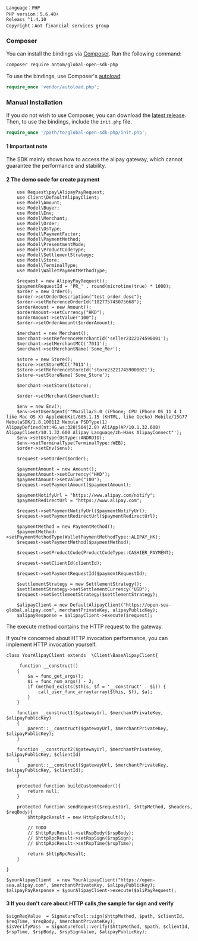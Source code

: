 ```
Language：PHP
PHP version：5.6.40+
Releass ^1.4.10
Copyright：Ant financial services group
```

### Composer

You can install the bindings via [Composer](http://getcomposer.org/). Run the following command:

```bash
composer require antom/global-open-sdk-php
```

To use the bindings, use Composer's [autoload](https://getcomposer.org/doc/01-basic-usage.md#autoloading):

```php
require_once 'vendor/autoload.php';
```

### Manual Installation

If you do not wish to use Composer, you can download the [latest release](https://github.com/alipay/global-open-sdk-php/releases). Then, to use the bindings, include the `init.php` file.

```php
require_once '/path/to/global-open-sdk-php/init.php';
```


#### 1 Important note
The SDK mainly shows how to access the alipay gateway, which cannot guarantee the performance and stability.

#### 2 The demo code for create payment
```
    use Request\pay\AlipayPayRequest;
    use Client\DefaultAlipayClient;
    use Model\Amount;
    use Model\Buyer;    
    use Model\Env;
    use Model\Merchant;
    use Model\Order;
    use Model\OsType;
    use Model\PaymentFactor;
    use Model\PaymentMethod;
    use Model\PresentmentMode;
    use Model\ProductCodeType;
    use Model\SettlementStrategy;
    use Model\Store;
    use Model\TerminalType;
    use Model\WalletPaymentMethodType;
    
    $request = new AlipayPayRequest();
    $paymentRequestId = 'PR_' . round(microtime(true) * 1000);
    $order = new Order();
    $order->setOrderDescription("test order desc");
    $order->setReferenceOrderId("102775745075668");
    $orderAmount = new Amount();
    $orderAmount->setCurrency("HKD");
    $orderAmount->setValue("100");
    $order->setOrderAmount($orderAmount);

    $merchant = new Merchant();
    $merchant->setReferenceMerchantId('seller2322174590001');
    $merchant->setMerchantMCC('7011');
    $merchant->setMerchantName('Some_Mer');

    $store = new Store();
    $store->setStoreMCC('7011');
    $store->setReferenceStoreId('store232217459000021');
    $store->setStoreName('Some_Store');

    $merchant->setStore($store);

    $order->setMerchant($merchant);

    $env = new Env();
    $env->setUserAgent('"Mozilla/5.0 (iPhone; CPU iPhone OS 11_4_1 like Mac OS X) AppleWebKit/605.1.15 (KHTML, like Gecko) Mobile/15G77 NebulaSDK/1.8.100112 Nebula PSDType(1) AlipayDefined(nt:4G,ws:320|504|2.0) AliApp(AP/10.1.32.600) AlipayClient/10.1.32.600 Alipay Language/zh-Hans AlipayConnect"');
    $env->setOsType(OsType::ANDROID);
    $env->setTerminalType(TerminalType::WEB);
    $order->setEnv($env);

    $request->setOrder($order);

    $paymentAmount = new Amount();
    $paymentAmount->setCurrency("HKD");
    $paymentAmount->setValue("100");
    $request->setPaymentAmount($paymentAmount);

    $paymentNotifyUrl = "https://www.alipay.com/notify";
    $paymentRedirectUrl = "https://www.alipay.com";

    $request->setPaymentNotifyUrl($paymentNotifyUrl);
    $request->setPaymentRedirectUrl($paymentRedirectUrl);

    $paymentMethod = new PaymentMethod();
    $paymentMethod->setPaymentMethodType(WalletPaymentMethodType::ALIPAY_HK);
    $request->setPaymentMethod($paymentMethod);

    $request->setProductCode(ProductCodeType::CASHIER_PAYMENT);

    $request->setClientId(clientId);

    $request->setPaymentRequestId($paymentRequestId);

    $settlementStrategy = new SettlementStrategy();
    $settlementStrategy->setSettlementCurrency("USD");
    $request->setSettlementStrategy($settlementStrategy);

    $alipayClient = new DefaultAlipayClient("https://open-sea-global.alipay.com", merchantPrivateKey, alipayPublicKey);
    $alipayResponse = $alipayClient->execute($request);
```

The execute method contains the HTTP request to the gateway.

If you're concerned about HTTP invocation performance, you can implement HTTP invocation yourself.

```
class YourAlipayClient extends  \Client\BaseAlipayClient{

     function __construct()
    {
        $a = func_get_args();
        $i = func_num_args() - 2;
        if (method_exists($this, $f = '__construct' . $i)) {
            call_user_func_array(array($this, $f), $a);
        }
    }

    function __construct1($gatewayUrl, $merchantPrivateKey, $alipayPublicKey)
    {
        parent::__construct($gatewayUrl, $merchantPrivateKey, $alipayPublicKey);
    }

    function __construct2($gatewayUrl, $merchantPrivateKey, $alipayPublicKey, $clientId)
    {
        parent::__construct($gatewayUrl, $merchantPrivateKey, $alipayPublicKey, $clientId);
    }

    protected function buildCustomHeader(){
        return null;
    }

    protected function sendRequest($requestUrl, $httpMethod, $headers, $reqBody){
        $httpRpcResult = new HttpRpcResult();

        // TODO
        // $httpRpcResult->setRspBody($rspBody);
        // $httpRpcResult->setRspSign($rspSign);
        // $httpRpcResult->setRspTime($rspTime);

        return $httpRpcResult;
    }

}

$yourAlipayClient  = new YourAlipayClient("https://open-sea.alipay.com", $merchantPrivateKey, $alipayPublicKey);
$alipayPayResponse = $yourAlipayClient->execute($aliPayRequest);

```

#### 3 If you don't care about HTTP calls,the sample for sign and verify

```
$signReqValue  = SignatureTool::sign($httpMethod, $path, $clientId, $reqTime, $reqBody, $merchantPrivateKey);
$isVerifyPass  = SignatureTool::verify($httpMethod, $path, $clientId, $rspTime, $rspBody, $rspSignValue, $alipayPublicKey);

```
